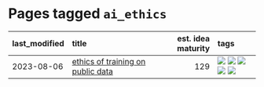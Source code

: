 # Pages tagged `ai_ethics`

|last_modified|title|est. idea maturity|tags
|:---|:---|---:|:---|
|2023-08-06|[ethics of training on public data](../ethics_of_public_data.md)|129|[![](https://img.shields.io/badge/tag-ai_ethics-e8ae48)](../tags/ai_ethics.md) [![](https://img.shields.io/badge/tag-ethics-b5ec2c)](../tags/ethics.md) [![](https://img.shields.io/badge/tag-fair_use-f76896)](../tags/fair_use.md) [![](https://img.shields.io/badge/tag-philosophy-752fd7)](../tags/philosophy.md) [![](https://img.shields.io/badge/tag-remix_culture-0e5ec)](../tags/remix_culture.md)|